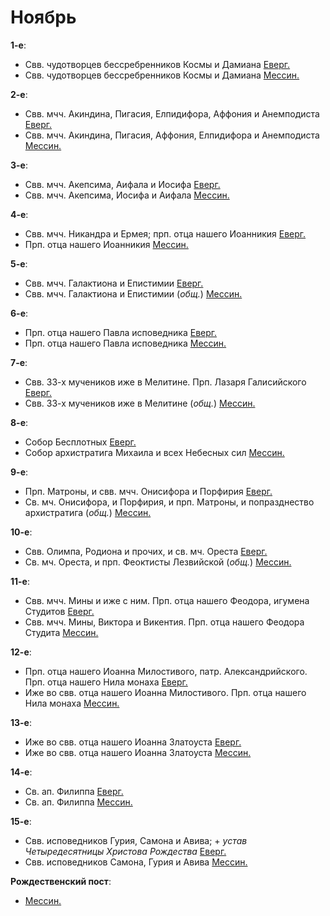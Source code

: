 
# Ноябрь

**1-е**: 
- Свв. чудотворцев бессребренников Космы и Дамиана [Еверг.](01_EUR.ru.md)
- Свв. чудотворцев бессребренников Космы и Дамиана [Мессин.](01_MES.ru.md)

**2-е**:
- Свв. мчч. Акиндина, Пигасия, Елпидифора, Аффония и Анемподиста [Еверг.](02_EUR.ru.md)
- Свв. мчч. Акиндина, Пигасия, Аффония, Елпидифора и Анемподиста [Мессин.](02_MES.ru.md)

**3-е**:
- Свв. мчч. Акепсима, Аифала и Иосифа [Еверг.](03_EUR.ru.md)
- Свв. мчч. Акепсима, Иосифа и Аифала [Мессин.](03_MES.ru.md)

**4-е**:
- Свв. мчч. Никандра и Ермея; прп. отца нашего Иоанникия [Еверг.](04_EUR.ru.md)
- Прп. отца нашего Иоанникия [Мессин.](04_MES.ru.md)

**5-е**:
- Свв. мчч. Галактиона и Епистимии [Еверг.](05_EUR.ru.md)
- Свв. мчч. Галактиона и Епистимии (*общ.*) [Мессин.](05_MES.ru.md)

**6-е**:
- Прп. отца нашего Павла исповедника [Еверг.](06_EUR.ru.md)
- Прп. отца нашего Павла исповедника [Мессин.](06_MES.ru.md)

**7-е**:
- Свв. 33-х мучеников иже в Мелитине. Прп. Лазаря Галисийского [Еверг.](06_EUR.ru.md)
- Свв. 33-х мучеников иже в Мелитине (*общ.*) [Мессин.](07_MES.ru.md)

**8-е**: 

- Собор Бесплотных [Еверг.](08_EUR.ru.md)
- Собор архистратига Михаила и всех Небесных сил [Мессин.](08_MES.ru.md)

**9-е**: 

- Прп. Матроны, и свв. мчч. Онисифора и Порфирия [Еверг.](09_EUR.ru.md) 
- Св. мч. Онисифора, и Порфирия, и прп. Матроны, и попразднество архистратига (*общ.*) [Мессин.](09_MES.ru.md) 

**10-е**: 

- Свв. Олимпа, Родиона и прочих, и св. мч. Ореста [Еверг.](10_EUR.ru.md)
- Св. мч. Ореста, и прп. Феоктисты Лезвийской (*общ.*) [Мессин.](10_MES.ru.md) 

**11-е**: 

- Свв. мчч. Мины и иже с ним. Прп. отца нашего Феодора, игумена Студитов [Еверг.](11_EUR.ru.md) 
- Свв. мчч. Мины, Виктора и Викентия. Прп. отца нашего Феодора Студита [Мессин.](11_MES.ru.md) 

**12-е**: 

- Прп. отца нашего Иоанна Милостивого, патр. Александрийского. Прп. отца нашего Нила монаха [Еверг.](12_EUR.ru.md) 
- Иже во свв. отца нашего Иоанна Милостивого. Прп. отца нашего Нила монаха [Мессин.](12_MES.ru.md) 

**13-е**: 

- Иже во свв. отца нашего Иоанна Златоуста [Еверг.](13_EUR.ru.md) 
- Иже во свв. отца нашего Иоанна Златоуста [Мессин.](13_MES.ru.md) 

**14-е**: 

- Св. ап. Филиппа [Еверг.](14_EUR.ru.md)
- Св. ап. Филиппа [Мессин.](14_MES.ru.md) 

**15-е**:

- Свв. исповедников Гурия, Самона и Авива; + *устав Четыредесятницы Христова Рождества* [Еверг.](15_EUR.ru.md)
- Свв. исповедников Самона, Гурия и Авива [Мессин.](15_MES.ru.md)

**Рождественский пост**:

- [Мессин.](15_X_MES.ru.md)

